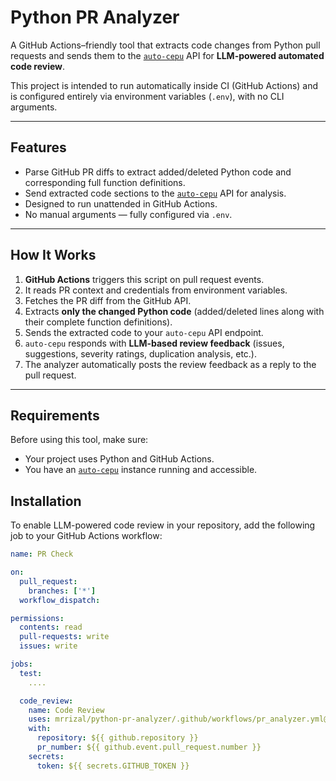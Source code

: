 # Python PR Analyzer

A GitHub Actions–friendly tool that extracts code changes from Python pull requests and sends them to the [`auto-cepu`](https://github.com/mrrizal/auto-cepu) API for **LLM-powered automated code review**.

This project is intended to run automatically inside CI (GitHub Actions) and is configured entirely via environment variables (`.env`), with no CLI arguments.

---

## Features

- Parse GitHub PR diffs to extract added/deleted Python code and corresponding full function definitions.
- Send extracted code sections to the [`auto-cepu`](https://github.com/mrrizal/auto-cepu) API for analysis.
- Designed to run unattended in GitHub Actions.
- No manual arguments — fully configured via `.env`.

---

## How It Works

1. **GitHub Actions** triggers this script on pull request events.
2. It reads PR context and credentials from environment variables.
3. Fetches the PR diff from the GitHub API.
4. Extracts **only the changed Python code** (added/deleted lines along with their complete function definitions).
5. Sends the extracted code to your `auto-cepu` API endpoint.
6. `auto-cepu` responds with **LLM-based review feedback** (issues, suggestions, severity ratings, duplication analysis, etc.).
7. The analyzer automatically posts the review feedback as a reply to the pull request.

---

## Requirements

Before using this tool, make sure:

- Your project uses Python and GitHub Actions.
- You have an [`auto-cepu`](https://github.com/mrrizal/auto-cepu) instance running and accessible.

## Installation

To enable LLM-powered code review in your repository, add the following job to your GitHub Actions workflow:

```yaml
name: PR Check

on:
  pull_request:
    branches: ['*']
  workflow_dispatch:

permissions:
  contents: read
  pull-requests: write
  issues: write

jobs:
  test:
    ....

  code_review:
    name: Code Review
    uses: mrrizal/python-pr-analyzer/.github/workflows/pr_analyzer.yml@main
    with:
      repository: ${{ github.repository }}
      pr_number: ${{ github.event.pull_request.number }}
    secrets:
      token: ${{ secrets.GITHUB_TOKEN }}
```